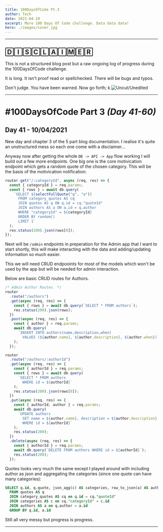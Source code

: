 ```yaml
---
title: 100DaysOfCode Pt.3
author: Tech
date: 2021-04-10
excerpt: More 100 Days Of Code challenge. Data data data!
hero: ./images/cover.jpg
---
```


---

## 🄳🄸🅂🄲🄻🄰🄸🄼🄴🅁

This is not a structured blog post but a raw ongoing log of progress during the 100DaysOfCode challenge.

It is long. It isn't proof read or spellchecked. There will be bugs and typos.

Don't judge. You have been warned. Now go forth;
k
![Uncut/Unedited](https://media.giphy.com/media/xTiTnu831s1um2X9ug/giphy.gif)

---

# **#100DaysOfCode Part 3** _(Day 41-60)_

## Day 41 - 10/04/2021

New day and chapter 3 of the 5 part blog documentation. I realise it's quite an unstructured mess so each one come with a disclaimer...

Anyway now after getting the whole `DB -> API -> App` flow working I will build out a few more endpoints. One big one is the core motivication endpoint which gets a random quote of the chosen category. This will be the basis of the motivication notification:

```js
router.get("/:categoryId", async (req, res) => {
  const { categoryId } = req.params;
  const { rows } = await db.query(
    `SELECT ${selectFullQuote("q", "a")}
      FROM category_quotes AS cq
      JOIN quotes AS q ON q.id = cq."quoteId"
      JOIN authors AS a ON a.id = q.author
      WHERE "categoryId" = ${categoryId}
      ORDER BY random()
      LIMIT 1`
  );
  res.status(200).json(rows[0]);
});
```

Next will be `/admin` endpoints in preperation for the Admin app that I want to start shortly, this will make interacting with the data and adding/updating information so much easier.

This we will need CRUD endpooints for most of the models which won't be used by the app but will be needed for admin interaction.

Below are basic CRUD routes for Authors.

```js
/* Admin Author Routes. */
router
  .route("/authors")
  .get(async (req, res) => {
    const { rows } = await db.query(`SELECT * FROM authors`);
    res.status(200).json(rows);
  })
  .post(async (req, res) => {
    const { author } = req.params;
    await db.query(
      `INSERT INTO authors(name,description,when)
        VALUES (${author.name}, ${author.description}, ${author.when})`
    );
  });

router
  .route("/authors/:authorId")
  .get(async (req, res) => {
    const { authorId } = req.params;
    const { rows } = await db.query(
      `SELECT * FROM authors
        WHERE id = ${authorId}`
    );
    res.status(200).json(rows[0]);
  })
  .put(async (req, res) => {
    const { authorId, author } = req.params;
    await db.query(
      `UPDATE authors
        SET name = ${author.name}, description = ${author.description}, when = ${author.when}
        WHERE id = ${authorId}`
    );
    res.status(200);
  })
  .delete(async (req, res) => {
    const { authorId } = req.params;
    await db.query(`DELETE FROM authors WHERE id = ${authorId}`);
    res.status(200);
  });
```

Quotes looks very much the same except I played around with including author as json and aggregating the categories (since one quote can have many categories):

```sql
SELECT q.id, q.quote, json_agg(c) AS categories, row_to_json(a) AS author
  FROM quotes AS q
  JOIN category_quotes AS cq on q.id = cq."quoteId"
  JOIN categories AS c on cq."categoryId" = c.id
  JOIN authors AS a on q.author = a.id
  GROUP BY q.id, a.id
```

Still all very messy but progress is progress.

---
